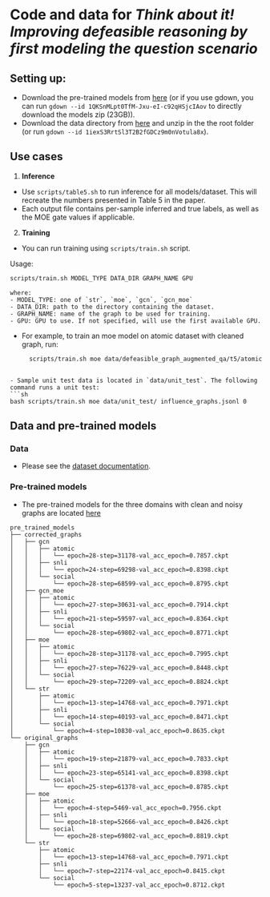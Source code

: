 # Code and data for *Think about it! Improving defeasible reasoning by first modeling the question scenario*


## Setting up:
- Download the pre-trained models from [here](https://drive.google.com/file/d/1QKSnMLpt0TfM-Jxu-eI-c92qHSjcIAov/view?usp=sharing) (or if you use gdown, you can run `gdown --id 1QKSnMLpt0TfM-Jxu-eI-c92qHSjcIAov` to directly download the models zip (23GB)).
-   Download the data directory from [here](https://drive.google.com/drive/folders/1iexS3RrtSl3T2B2fGDCz9m0nVotula8x?usp=sharing) and unzip in the the root folder (or run `gdown --id 1iexS3RrtSl3T2B2fGDCz9m0nVotula8x`).

## Use cases

1. **Inference**
 - Use `scripts/table5.sh` to run inference for all models/dataset. This will recreate the numbers presented in Table 5 in the paper.
- Each output file contains per-sample inferred and true labels, as well as the MOE gate values if applicable.

2. **Training**

- You can run training using `scripts/train.sh` script.
  
Usage:

```sh
scripts/train.sh MODEL_TYPE DATA_DIR GRAPH_NAME GPU
```

    where:
    - MODEL_TYPE: one of `str`, `moe`, `gcn`, `gcn_moe`
    - DATA_DIR: path to the directory containing the dataset.
    - GRAPH_NAME: name of the graph to be used for training.
    - GPU: GPU to use. If not specified, will use the first available GPU.

- For example, to train an moe model on atomic dataset with cleaned graph, run:
  ```sh
    scripts/train.sh moe data/defeasible_graph_augmented_qa/t5/atomic/influence_graphs_cleaned.jsonl 0
 ```

- Sample unit test data is located in `data/unit_test`. The following command runs a unit test:
```sh
bash scripts/train.sh moe data/unit_test/ influence_graphs.jsonl 0
```

## Data and pre-trained models

### Data

- Please see the [dataset documentation](docs/data.md).

### Pre-trained models

- The pre-trained models for the three domains with clean and noisy graphs are located [here](https://drive.google.com/file/d/1QKSnMLpt0TfM-Jxu-eI-c92qHSjcIAov/view?usp=sharing)
```
pre_trained_models
├── corrected_graphs
│   ├── gcn
│   │   ├── atomic
│   │   │   └── epoch=28-step=31178-val_acc_epoch=0.7857.ckpt
│   │   ├── snli
│   │   │   └── epoch=24-step=69298-val_acc_epoch=0.8398.ckpt
│   │   └── social
│   │       └── epoch=28-step=68599-val_acc_epoch=0.8795.ckpt
│   ├── gcn_moe
│   │   ├── atomic
│   │   │   └── epoch=27-step=30631-val_acc_epoch=0.7914.ckpt
│   │   ├── snli
│   │   │   └── epoch=21-step=59597-val_acc_epoch=0.8364.ckpt
│   │   └── social
│   │       └── epoch=28-step=69802-val_acc_epoch=0.8771.ckpt
│   ├── moe
│   │   ├── atomic
│   │   │   └── epoch=28-step=31178-val_acc_epoch=0.7995.ckpt
│   │   ├── snli
│   │   │   └── epoch=27-step=76229-val_acc_epoch=0.8448.ckpt
│   │   └── social
│   │       └── epoch=29-step=72209-val_acc_epoch=0.8824.ckpt
│   └── str
│       ├── atomic
│       │   └── epoch=13-step=14768-val_acc_epoch=0.7971.ckpt
│       ├── snli
│       │   └── epoch=14-step=40193-val_acc_epoch=0.8471.ckpt
│       └── social
│           └── epoch=4-step=10830-val_acc_epoch=0.8635.ckpt
└── original_graphs
    ├── gcn
    │   ├── atomic
    │   │   └── epoch=19-step=21879-val_acc_epoch=0.7833.ckpt
    │   ├── snli
    │   │   └── epoch=23-step=65141-val_acc_epoch=0.8398.ckpt
    │   └── social
    │       └── epoch=25-step=61378-val_acc_epoch=0.8785.ckpt
    ├── moe
    │   ├── atomic
    │   │   └── epoch=4-step=5469-val_acc_epoch=0.7956.ckpt
    │   ├── snli
    │   │   └── epoch=18-step=52666-val_acc_epoch=0.8426.ckpt
    │   └── social
    │       └── epoch=28-step=69802-val_acc_epoch=0.8819.ckpt
    └── str
        ├── atomic
        │   └── epoch=13-step=14768-val_acc_epoch=0.7971.ckpt
        ├── snli
        │   └── epoch=7-step=22174-val_acc_epoch=0.8415.ckpt
        └── social
            └── epoch=5-step=13237-val_acc_epoch=0.8712.ckpt
```